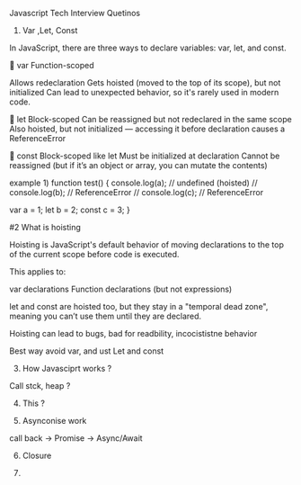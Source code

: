 Javascript Tech Interview Quetinos


1. Var ,Let, Const

In JavaScript, there are three ways to declare variables: var, let, and const.

🔹 var
Function-scoped

Allows redeclaration
Gets hoisted (moved to the top of its scope), but not initialized
Can lead to unexpected behavior, so it's rarely used in modern code.

🔹 let
Block-scoped
Can be reassigned but not redeclared in the same scope
Also hoisted, but not initialized — accessing it before declaration causes a ReferenceError

🔹 const
Block-scoped like let
Must be initialized at declaration
Cannot be reassigned (but if it’s an object or array, you can mutate the contents)


example 1) 
function test() {
  console.log(a); // undefined (hoisted)
  // console.log(b); // ReferenceError
  // console.log(c); // ReferenceError

  var a = 1;
  let b = 2;
  const c = 3;
}


#2 What is hoisting

Hoisting is JavaScript's default behavior of moving declarations to the top of the current scope before code is executed.

This applies to:

var declarations
Function declarations (but not expressions)

let and const are hoisted too, but they stay in a "temporal dead zone", meaning you can’t use them until they are declared.

Hoisting can lead to bugs, bad for readbility, incocististne behavior

Best way avoid var, and ust Let and const 




3. How Javasciprt works ?

Call stck, heap ? 



4. This ?


5. Asynconise work 

call back -> Promise  -> Async/Await


6. Closure 


7.